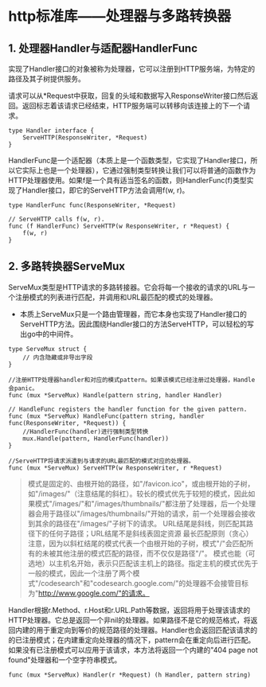 ﻿# http标准库——处理器与多路转换器 #

## 1. 处理器Handler与适配器HandlerFunc ##

实现了Handler接口的对象被称为处理器，它可以注册到HTTP服务端，为特定的路径及其子树提供服务。

请求可以从*Request中获取，回复的头域和数据写入ResponseWriter接口然后返回。返回标志着该请求已经结束，HTTP服务端可以转移向该连接上的下一个请求。

```
type Handler interface {
    ServeHTTP(ResponseWriter, *Request)
}
```

HandlerFunc是一个适配器（本质上是一个函数类型，它实现了Handler接口，所以它实际上也是一个处理器），它通过强制类型转换让我们可以将普通的函数作为HTTP处理器使用。如果f是一个具有适当签名的函数，则HandlerFunc(f)类型实现了Handler接口，即它的ServeHTTP方法会调用f(w, r)。

```
type HandlerFunc func(ResponseWriter, *Request)

// ServeHTTP calls f(w, r).
func (f HandlerFunc) ServeHTTP(w ResponseWriter, r *Request) {
    f(w, r)
}
```

## 2. 多路转换器ServeMux ##

ServeMux类型是HTTP请求的多路转接器。它会将每一个接收的请求的URL与一个注册模式的列表进行匹配，并调用和URL最匹配的模式的处理器。

* 本质上ServeMux只是一个路由管理器，而它本身也实现了Handler接口的ServeHTTP方法。因此围绕Handler接口的方法ServeHTTP，可以轻松的写出go中的中间件。

```
type ServeMux struct {
    // 内含隐藏或非导出字段
}

//注册HTTP处理器handler和对应的模式pattern。如果该模式已经注册过处理器，Handle会panic。
func (mux *ServeMux) Handle(pattern string, handler Handler)

// HandleFunc registers the handler function for the given pattern.
func (mux *ServeMux) HandleFunc(pattern string, handler func(ResponseWriter, *Request)) {
    //HandlerFunc(handler)进行强制类型转换
    mux.Handle(pattern, HandlerFunc(handler))
}

//ServeHTTP将请求派遣到与请求的URL最匹配的模式对应的处理器。
func (mux *ServeMux) ServeHTTP(w ResponseWriter, r *Request)
```

> 模式是固定的、由根开始的路径，如"/favicon.ico"，或由根开始的子树，如"/images/"（注意结尾的斜杠）。较长的模式优先于较短的模式，因此如果模式"/images/"和"/images/thumbnails/"都注册了处理器，后一个处理器会用于路径以"/images/thumbnails/"开始的请求，前一个处理器会接收到其余的路径在"/images/"子树下的请求。
> URL结尾是斜线，则匹配其路径下的任何子路径；URL结尾不是斜线表固定资源
最长匹配原则（贪心）
> 注意，因为以斜杠结尾的模式代表一个由根开始的子树，模式"/"会匹配所有的未被其他注册的模式匹配的路径，而不仅仅是路径"/"。
> 模式也能（可选地）以主机名开始，表示只匹配该主机上的路径。指定主机的模式优先于一般的模式，因此一个注册了两个模式"/codesearch"和"codesearch.google.com/"的处理器不会接管目标为"http://www.google.com/"的请求。

Handler根据r.Method、r.Host和r.URL.Path等数据，返回将用于处理该请求的HTTP处理器。它总是返回一个非nil的处理器。如果路径不是它的规范格式，将返回内建的用于重定向到等价的规范路径的处理器。Handler也会返回匹配该请求的的已注册模式；在内建重定向处理器的情况下，pattern会在重定向后进行匹配。如果没有已注册模式可以应用于该请求，本方法将返回一个内建的"404 page not found"处理器和一个空字符串模式。

```
func (mux *ServeMux) Handler(r *Request) (h Handler, pattern string)
```